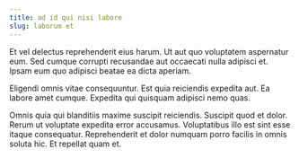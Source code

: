 ```yaml
---
title: ad id qui nisi labore
slug: laborum et
---
```


Et vel delectus reprehenderit eius harum. Ut aut quo voluptatem aspernatur eum. Sed cumque corrupti recusandae aut occaecati nulla adipisci et. Ipsam eum quo adipisci beatae ea dicta aperiam.

Eligendi omnis vitae consequuntur. Est quia reiciendis expedita aut. Ea labore amet cumque. Expedita qui quisquam adipisci nemo quas.

Omnis quia qui blanditiis maxime suscipit reiciendis. Suscipit quod et dolor. Rerum ut voluptate expedita error accusamus. Voluptatibus illo est sint esse itaque consequatur. Reprehenderit et dolor numquam porro facilis in omnis soluta hic. Et repellat quam et.
